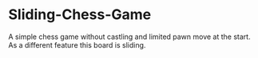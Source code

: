 # Sliding-Chess-Game
A simple chess game without castling and limited pawn move at the start. As a different feature this board is sliding.
